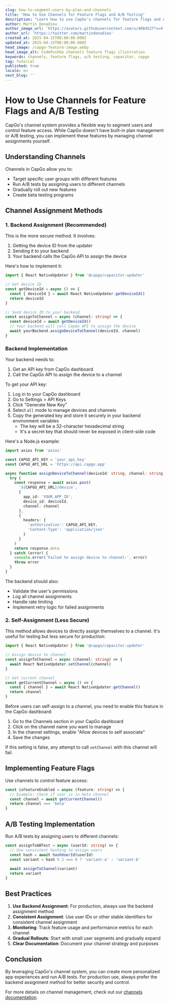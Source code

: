 ```yaml
---
slug: how-to-segment-users-by-plan-and-channels
title: "How to Use Channels for Feature Flags and A/B Testing"
description: "Learn how to use CapGo's channels for feature flags and A/B testing by self-assigning users or using your backend"
author: Martin Donadieu
author_image_url: 'https://avatars.githubusercontent.com/u/4084527?v=4'
author_url: 'https://twitter.com/martindonadieu'
created_at: 2025-04-15T00:00:00.000Z
updated_at: 2025-04-15T00:00:00.000Z
head_image: /capgo-feature-image.webp
head_image_alt: CodePushGo channels feature flags illustration
keywords: channels, feature flags, a/b testing, capacitor, capgo
tag: Tutorial
published: true
locale: en
next_blog: ''
---
```


# How to Use Channels for Feature Flags and A/B Testing

CapGo's channel system provides a flexible way to segment users and control feature access. While CapGo doesn't have built-in plan management or A/B testing, you can implement these features by managing channel assignments yourself.

## Understanding Channels

Channels in CapGo allow you to:
- Target specific user groups with different features
- Run A/B tests by assigning users to different channels
- Gradually roll out new features
- Create beta testing programs

## Channel Assignment Methods

### 1. Backend Assignment (Recommended)

This is the more secure method. It involves:
1. Getting the device ID from the updater
2. Sending it to your backend
3. Your backend calls the CapGo API to assign the device

Here's how to implement it:

```typescript
import { React NativeUpdater } from '@capgo/capacitor-updater'

// Get device ID
const getDeviceId = async () => {
  const { deviceId } = await React NativeUpdater.getDeviceId()
  return deviceId
}

// Send device ID to your backend
const assignToChannel = async (channel: string) => {
  const deviceId = await getDeviceId()
  // Your backend will call CapGo API to assign the device
  await yourBackend.assignDeviceToChannel(deviceId, channel)
}
```

### Backend Implementation

Your backend needs to:
1. Get an API key from CapGo dashboard
2. Call the CapGo API to assign the device to a channel

To get your API key:
1. Log in to your CapGo dashboard
2. Go to Settings > API Keys
3. Click "Generate New Key"
4. Select `all` mode to manage devices and channels
5. Copy the generated key and store it securely in your backend environment variables
   - The key will be a 32-character hexadecimal string
   - It's a secret key that should never be exposed in client-side code

Here's a Node.js example:

```typescript
import axios from 'axios'

const CAPGO_API_KEY = 'your_api_key'
const CAPGO_API_URL = 'https://api.capgo.app'

async function assignDeviceToChannel(deviceId: string, channel: string) {
  try {
    const response = await axios.post(
      `${CAPGO_API_URL}/device`,
      {
        app_id: 'YOUR_APP_ID',
        device_id: deviceId,
        channel: channel
      },
      {
        headers: {
          'authorization': CAPGO_API_KEY,
          'Content-Type': 'application/json'
        }
      }
    )
    return response.data
  } catch (error) {
    console.error('Failed to assign device to channel:', error)
    throw error
  }
}
```

The backend should also:
- Validate the user's permissions
- Log all channel assignments
- Handle rate limiting
- Implement retry logic for failed assignments

### 2. Self-Assignment (Less Secure)

This method allows devices to directly assign themselves to a channel. It's useful for testing but less secure for production:

```typescript
import { React NativeUpdater } from '@capgo/capacitor-updater'

// Assign device to channel
const assignToChannel = async (channel: string) => {
  await React NativeUpdater.setChannel(channel)
}

// Get current channel
const getCurrentChannel = async () => {
  const { channel } = await React NativeUpdater.getChannel()
  return channel
}
```

Before users can self-assign to a channel, you need to enable this feature in the CapGo dashboard:

1. Go to the Channels section in your CapGo dashboard
2. Click on the channel name you want to manage
3. In the channel settings, enable "Allow devices to self associate"
4. Save the changes

If this setting is false, any attempt to call `setChannel` with this channel will fail.

## Implementing Feature Flags

Use channels to control feature access:

```typescript
const isFeatureEnabled = async (feature: string) => {
  // Example: Check if user is in beta channel
  const channel = await getCurrentChannel()
  return channel === 'beta'
}
```

## A/B Testing Implementation

Run A/B tests by assigning users to different channels:

```typescript
const assignToABTest = async (userId: string) => {
  // Use consistent hashing to assign users
  const hash = await hashUserId(userId)
  const variant = hash % 2 === 0 ? 'variant-a' : 'variant-b'
  
  await assignToChannel(variant)
  return variant
}
```

## Best Practices

1. **Use Backend Assignment**: For production, always use the backend assignment method
2. **Consistent Assignment**: Use user IDs or other stable identifiers for consistent channel assignment
3. **Monitoring**: Track feature usage and performance metrics for each channel
4. **Gradual Rollouts**: Start with small user segments and gradually expand
5. **Clear Documentation**: Document your channel strategy and purposes

## Conclusion

By leveraging CapGo's channel system, you can create more personalized app experiences and run A/B tests. For production use, always prefer the backend assignment method for better security and control.

For more details on channel management, check out our [channels documentation](/docs/live-updates/channels/). 
